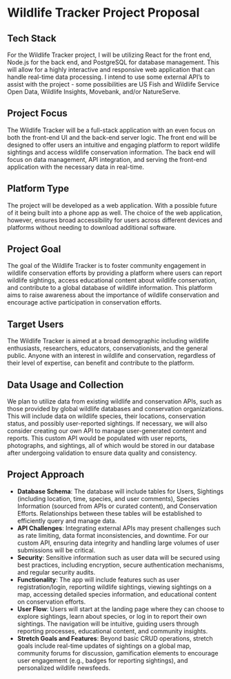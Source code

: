 # Wildlife Tracker Project Proposal

## Tech Stack
For the Wildlife Tracker project, I will be utilizing React for the front end, Node.js for the back end, and PostgreSQL for database management. This will allow for a highly interactive and responsive web application that can handle real-time data processing. I intend to use some external API’s to assist with the project - some possibilities are US Fish and Wildlife Service Open Data, Wildlife Insights, Movebank, and/or NatureServe.

## Project Focus
The Wildlife Tracker will be a full-stack application with an even focus on both the front-end UI and the back-end server logic. The front end will be designed to offer users an intuitive and engaging platform to report wildlife sightings and access wildlife conservation information. The back end will focus on data management, API integration, and serving the front-end application with the necessary data in real-time.

## Platform Type
The project will be developed as a web application. With a possible future of it being built into a phone app as well. The choice of the web application, however, ensures broad accessibility for users across different devices and platforms without needing to download additional software.

## Project Goal
The goal of the Wildlife Tracker is to foster community engagement in wildlife conservation efforts by providing a platform where users can report wildlife sightings, access educational content about wildlife conservation, and contribute to a global database of wildlife information. This platform aims to raise awareness about the importance of wildlife conservation and encourage active participation in conservation efforts.

## Target Users
The Wildlife Tracker is aimed at a broad demographic including wildlife enthusiasts, researchers, educators, conservationists, and the general public. Anyone with an interest in wildlife and conservation, regardless of their level of expertise, can benefit and contribute to the platform.

## Data Usage and Collection
We plan to utilize data from existing wildlife and conservation APIs, such as those provided by global wildlife databases and conservation organizations. This will include data on wildlife species, their locations, conservation status, and possibly user-reported sightings. If necessary, we will also consider creating our own API to manage user-generated content and reports. This custom API would be populated with user reports, photographs, and sightings, all of which would be stored in our database after undergoing validation to ensure data quality and consistency.

## Project Approach
- **Database Schema**: The database will include tables for Users, Sightings (including location, time, species, and user comments), Species Information (sourced from APIs or curated content), and Conservation Efforts. Relationships between these tables will be established to efficiently query and manage data.
- **API Challenges**: Integrating external APIs may present challenges such as rate limiting, data format inconsistencies, and downtime. For our custom API, ensuring data integrity and handling large volumes of user submissions will be critical.
- **Security**: Sensitive information such as user data will be secured using best practices, including encryption, secure authentication mechanisms, and regular security audits.
- **Functionality**: The app will include features such as user registration/login, reporting wildlife sightings, viewing sightings on a map, accessing detailed species information, and educational content on conservation efforts.
- **User Flow**: Users will start at the landing page where they can choose to explore sightings, learn about species, or log in to report their own sightings. The navigation will be intuitive, guiding users through reporting processes, educational content, and community insights.
- **Stretch Goals and Features**: Beyond basic CRUD operations, stretch goals include real-time updates of sightings on a global map, community forums for discussion, gamification elements to encourage user engagement (e.g., badges for reporting sightings), and personalized wildlife newsfeeds.
